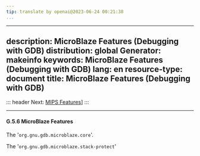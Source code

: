 ```yaml
---
tip: translate by openai@2023-06-24 00:21:38
...
```

---
description: MicroBlaze Features (Debugging with GDB)
distribution: global
Generator: makeinfo
keywords: MicroBlaze Features (Debugging with GDB)
lang: en
resource-type: document
title: MicroBlaze Features (Debugging with GDB)
---
::: header
Next: [MIPS Features](MIPS-Features.html#MIPS-Features)]
:::

---

#### G.5.6 MicroBlaze Features

The '`org.gnu.gdb.microblaze.core`'.

The '`org.gnu.gdb.microblaze.stack-protect`'
